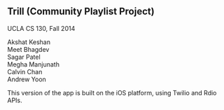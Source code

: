 Trill (Community Playlist Project)
--------------------
UCLA CS 130, Fall 2014

Akshat Keshan<br>
Meet Bhagdev<br>
Sagar Patel<br>
Megha Manjunath<br>
Calvin Chan<br>
Andrew Yoon<br>

This version of the app is built on the iOS platform, using Twilio and Rdio APIs.
